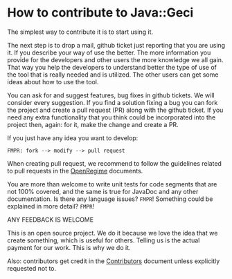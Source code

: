 # How to contribute to Java::Geci

The simplest way to contribute it is to start using it.

The next step is to drop a mail, github ticket just reporting that you are using it.
If you describe your way of use the better.
The more information you provide for the developers and other users the more knowledge we all gain.
That way you help the developers to understand better the type of use of the tool that is really needed and is utilized.
The other users can get some ideas about how to use the tool.

You can ask for and suggest features, bug fixes in github tickets.
We will consider every suggestion.
If you find a solution fixing a bug you can fork the project and create a pull request (PR) along with the github ticket.
If you need any extra functionality that you think could be incorporated into the project then, again: for it, make the change and create a PR.

If you just have any idea you want to develop:

    FMPR: fork --> modify --> pull request

When creating pull request, we recommend to follow the guidelines related to pull requests in the [OpenRegime](https://github.com/verhas/openregime) documents.

You are more than welcome to write unit tests for code segments that are not 100% covered, and the same is true for JavaDoc and any other documentation.
Is there any language issues? `FMPR`!
Something could be explained in more detail? `FMPR`!

ANY FEEDBACK IS WELCOME

This is an open source project.
We do it because we love the idea that we create something, which is useful for others.
Telling us is the actual payment for our work.
This is why we do it.

Also: contributors get credit in the [Contributors](CONTRIBUTORS.md) document unless explicitly requested not to.